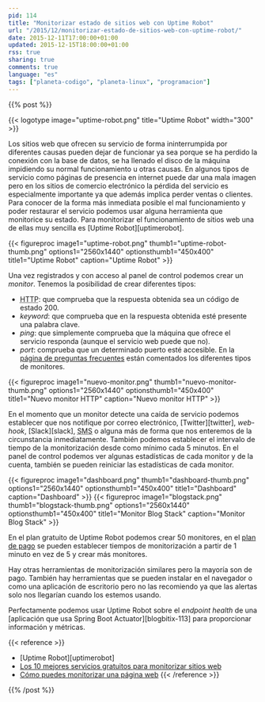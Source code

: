 ```yaml
---
pid: 114
title: "Monitorizar estado de sitios web con Uptime Robot"
url: "/2015/12/monitorizar-estado-de-sitios-web-con-uptime-robot/"
date: 2015-12-11T17:00:00+01:00
updated: 2015-12-15T18:00:00+01:00
rss: true
sharing: true
comments: true
language: "es"
tags: ["planeta-codigo", "planeta-linux", "programacion"]
---
```


{{% post %}}

{{< logotype image="uptime-robot.png" title="Uptime Robot" width="300" >}}

Los sitios web que ofrecen su servicio de forma ininterrumpida por diferentes causas pueden dejar de funcionar ya sea porque se ha perdido la conexión con la base de datos, se ha llenado el disco de la máquina impidiendo su normal funcionamiento u otras causas. En algunos tipos de servicio como páginas de presencia en internet puede dar una mala imagen pero en los sitios de comercio electrónico la pérdida del servicio es especialmente importante ya que además implica perder ventas o clientes. Para conocer de la forma más inmediata posible el mal funcionamiento y poder restaurar el servicio podemos usar alguna herramienta que monitorice su estado. Para monitorizar el funcionamiento de sitios web una de ellas muy sencilla es [Uptime Robot][uptimerobot].

{{< figureproc
    image1="uptime-robot.png" thumb1="uptime-robot-thumb.png" options1="2560x1440" optionsthumb1="450x400" title1="Uptime Robot"
    caption="Uptime Robot" >}}

Una vez registrados y con acceso al panel de control podemos crear un _monitor_. Tenemos la posibilidad de crear diferentes tipos:

* <abbr title="Hypertext Transfer Protocol">HTTP</abbr>: que comprueba que la respuesta obtenida sea un código de estado 200.
* _keyword_: que comprueba que en la respuesta obtenida esté presente una palabra clave.
* _ping_: que simplemente comprueba que la máquina que ofrece el servicio responda (aunque el servicio web puede que no).
* _port_: comprueba que un determinado puerto esté accesible. En la [página de preguntas frecuentes](https://uptimerobot.com/faq) están comentados los diferentes tipos de monitores.

{{< figureproc
    image1="nuevo-monitor.png" thumb1="nuevo-monitor-thumb.png" options1="2560x1440" optionsthumb1="450x400" title1="Nuevo monitor HTTP"
    caption="Nuevo monitor HTTP" >}}

En el momento que un monitor detecte una caída de servicio podemos establecer que nos notifique por correo electrónico, [Twitter][twitter], _web-hook_, [Slack][slack], <abbr title="Short Message Service">SMS</abbr> o alguna más de forma que nos enteremos de la circunstancia inmediatamente. También podemos establecer el intervalo de tiempo de la monitorización desde como mínimo cada 5 minutos. En el panel de control podemos ver algunas estadísticas de cada monitor y de la cuenta, también se pueden reiniciar las estadísticas de cada monitor.

{{< figureproc
    image1="dashboard.png" thumb1="dashboard-thumb.png" options1="2560x1440" optionsthumb1="450x400" title1="Dashboard"
    caption="Dashboard" >}}
{{< figureproc
    image1="blogstack.png" thumb1="blogstack-thumb.png" options1="2560x1440" optionsthumb1="450x400" title1="Monitor Blog Stack"
    caption="Monitor Blog Stack" >}}

En el plan gratuito de Uptime Robot podemos crear 50 monitores, en el [plan de pago](http://uptimerobot.com/pricing) se pueden establecer tiempos de monitorización a partir de 1 minuto en vez de 5 y crear más monitores.

Hay otras herramientas de monitorización similares pero la mayoría son de pago. También hay herramientas que se pueden instalar en el navegador o como una aplicación de escritorio pero no las recomiendo ya que las alertas solo nos llegarían cuando los estemos usando.

Perfectamente podemos usar Uptime Robot sobre el _endpoint_ _health_ de una [aplicación que usa Spring Boot Actuator][blogbitix-113] para proporcionar información y métricas.

{{< reference >}}
* [Uptime Robot][uptimerobot]
* [Los 10 mejores servicios gratuitos para monitorizar sitios web](http://www.herramientas10.com/10-servicios-gratuitos-monitorizar-sitios-web_155.html)
* [Cómo puedes monitorizar una página web](http://papelesdeinteligencia.com/como-puedes-monitorizar-una-pagina-web/)
{{< /reference >}}

{{% /post %}}

